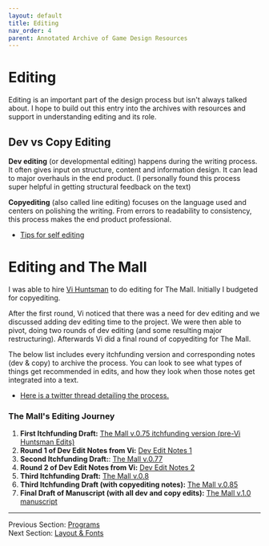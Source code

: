 ```yaml
---
layout: default
title: Editing
nav_order: 4
parent: Annotated Archive of Game Design Resources
---
```


# Editing
Editing is an important part of the design process but isn't always talked about. I hope to build out this entry into the archives with resources and support in understanding editing and its role.

## Dev vs Copy Editing

**Dev editing** (or developmental editing) happens during the writing process. It often gives input on structure, content and information design. It can lead to major overhauls in the end product. (I personally found this process super helpful in getting structural feedback on the text)

**Copyediting** (also called line editing) focuses on the language used and centers on polishing the writing. From errors to readability to consistency, this process makes the end product professional.

- [Tips for self editing](https://docs.google.com/document/d/1u7VpDJFBZ-NB9FEHV77fM0W0Nf4g81yeej9NY7jx1zk/edit#heading=h.mxcn1tnxkqjl)


# Editing and The Mall

I was able to hire [Vi Huntsman](https://www.youtube.com/channel/UCHjSosN7RjBiqPSdtE_VtAw) to do editing for The Mall. Initially I budgeted for copyediting.

After the first round, Vi noticed that there was a need for dev editing and we discussed adding dev editing time to the project. We were then able to pivot, doing two rounds of dev editing (and some resulting major restructuring). Afterwards Vi did a final round of copyediting for The Mall.

The below list includes every itchfunding version and corresponding notes (dev & copy) to archive the process. You can look to see what types of things get recommended in edits, and how they look when those notes get integrated into a text.
- [Here is a twitter thread detailing the process.](https://twitter.com/goblin_archives/status/1496377041201283072?s=20&t=v20idDPizCxs3w0p_yIlpw)

### The Mall's Editing Journey

1. **First Itchfunding Draft:** [The Mall v.0.75 itchfunding version (pre-Vi Huntsman Edits)](https://docs.google.com/document/d/1RjUWF10X_A7bFcg5s9XgRB65SW4ZHYAmaar7Qf7ecmU/edit)
2. **Round 1 of Dev Edit Notes from Vi:** [Dev Edit Notes 1](https://drive.google.com/file/d/1FgLxC98gWrwjzxehw9_5sKyHR5Yq9KRY/view?usp=sharing)
3. **Second Itchfunding Draft:**: [The Mall v.0.77](https://docs.google.com/document/d/1HfRNDsEtSLQjb22tnaKGaaIhpEwIuXyMN_BamYR0gFA/edit?usp=sharing)
4. **Round 2 of Dev Edit Notes from Vi:** [Dev Edit Notes 2](https://drive.google.com/file/d/1n83ewFvfEaWEdDDvRfEjek-J6lAfnIRj/view?usp=sharing)
5. **Third Itchfunding Draft:** [The Mall v.0.8](https://docs.google.com/document/d/1fMc6eWFGtly_qMIsVaupEg3ddPWAGlpuGINDZ9VXhCY/edit?usp=sharing)
6. **Third Itchfunding Draft (with copyediting notes):** [The Mall v.0.85](https://docs.google.com/document/d/1NF299MT-4gC9kHISZCol2zxclKYPSqoa_yI4cbzeolM/edit)
7. **Final Draft of Manuscript (with all dev and copy edits):** [The Mall v.1.0 manuscript](https://docs.google.com/document/d/1JCCzoXqbzwIcWwsyCfUb6jprA39WpkX3WeWErEhXrGw/edit#heading=h.d4nb9e8u4v25)

---
Previous Section: [Programs](https://goblinarchives.github.io/LiminalHorror/Game%20Design/Programs/)
<br> Next Section: [Layout & Fonts](https://goblinarchives.github.io/LiminalHorror/Game%20Design/Layout%20&%20Fonts/)
